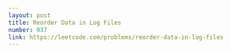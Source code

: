 ```yaml
---
layout: post
title: Reorder Data in Log Files
number: 937
link: https://leetcode.com/problems/reorder-data-in-log-files
---
```

